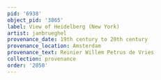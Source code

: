 ```yaml
---
pid: '6938'
object_pid: '3865'
label: View of Heidelberg (New York)
artist: janbrueghel
provenance_date: 19th century to 20th century
provenance_location: Amsterdam
provenance_text: Reinier Willem Petrus de Vries
collection: provenance
order: '2050'
---
```

